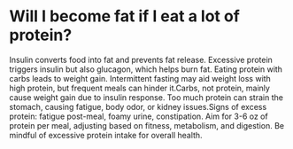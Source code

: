 # Will I become fat if I eat a lot of protein?

Insulin converts food into fat and prevents fat release. Excessive protein triggers insulin but also glucagon, which helps burn fat. Eating protein with carbs leads to weight gain. Intermittent fasting may aid weight loss with high protein, but frequent meals can hinder it.Carbs, not protein, mainly cause weight gain due to insulin response. Too much protein can strain the stomach, causing fatigue, body odor, or kidney issues.Signs of excess protein: fatigue post-meal, foamy urine, constipation. Aim for 3-6 oz of protein per meal, adjusting based on fitness, metabolism, and digestion. Be mindful of excessive protein intake for overall health.